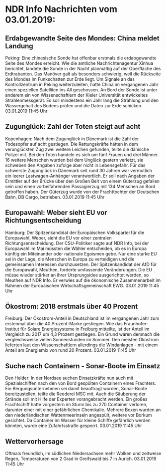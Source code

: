 # NDR Info Nachrichten vom 03.01.2019:


## Erdabgewandte Seite des Mondes: China meldet Landung
Peking: Eine chinesische Sonde hat offenbar erstmals die erdabgewandte Seite des Mondes erreicht. Wie die amtliche Nachrichtenagentur Xinhua berichtet, landete die Sonde in der Nacht planmäßig auf der Oberfläche des Erdtrabanten. Das Manöver galt als besonders schwierig, weil die Rückseite des Mondes im Funkschatten zur Erde liegt. Um Signale an das Kontrollzentrum in Peking weiterzuleiten, hatte China im vergangenen Jahr einen speziellen Satelliten ins All geschossen. An Bord der Sonde ist unter anderem ein von Wissenschaftlern der Kieler Universität entwickeltes Strahlenmessgerät. Es soll mindestens ein Jahr lang die Strahlung und den Wassergehalt des Bodens prüfen und die Daten zur Erde schicken. 03.01.2019 11:45 Uhr 

## Zugunglück: Zahl der Toten steigt auf acht
Kopenhagen: Nach dem Zugunglück in Dänemark ist die Zahl der Todesopfer auf acht gestiegen. Die Rettungskräfte hätten in dem verunglückten Zug zwei weitere Leichen gefunden, teilte die dänische Polizei mit. Bei den Toten handele es sich um fünf Frauen und drei Männer. 16 weitere Menschen wurden bei dem Unglück gestern verletzt, sie schweben den Angaben zufolge aber nicht in Lebensgefahr. Für das schwerste Zugunglück in Dänemark seit rund 30 Jahren war vermutlich ein leerer Lastwagen-Anhänger verantwortlich. Er soll nach Angaben der Ermittler auf der Brücke über den Großen Belt von einem Güterzug gefallen sein und einen vorbeifahrenden Passagierzug mit 134 Menschen an Bord getroffen haben. Der Güterzug wurde von der Frachttochter der Deutschen Bahn, DB Cargo, betrieben. 03.01.2019 11:45 Uhr 

## Europawahl: Weber sieht EU vor Richtungsentscheidung
Hamburg: Der Spitzenkandidat der Europäischen Volkspartei für die Europawahl, Weber, sieht die EU vor einer zentralen Richtungsentscheidung. Der CSU-Politiker sagte auf NDR Info, bei der Europawahl im Mai müssten die Wähler entscheiden, ob es in Europa künftig ein Miteinander oder nationale Egoismen gebe. Nur eine starke EU sei in der Lage, die Menschen in Europa zu verteidigen und die gemeinsamen Interessen durchzusetzen. Der Spitzenkandidat der AfD für die Europawahl, Meuthen, forderte umfassende Veränderungen. Die EU müsse wieder stärker an ihrer Ursprungsidee ausgerichtet werden, so Meuthen auf NDR Info. Er verwies auf die ökonomische Zusammenarbeit im Rahmen der Europäischen Wirtschaftsgemeinschaft EWG. 03.01.2019 11:45 Uhr 

## Ökostrom: 2018 erstmals über 40 Prozent
Freiburg: Der Ökostrom-Anteil in Deutschland ist im vergangenen Jahr zum erstenmal über die 40 Prozent-Marke gestiegen. Wie das Fraunhofer-Institut für Solare Energiesysteme in Freiburg mitteilte, ist der Anteil im Vergleich zu 2017 um 4,3 Prozent gestiegen. Ein Grund waren demnach die vergleichsweise vielen Sonnenstunden im Sommer. Den meisten Ökostrom lieferten laut den Wissenschaftlern allerdings die Windanlagen - mit einem Anteil am Energiemix von rund 20 Prozent. 03.01.2019 11:45 Uhr 

## Suche nach Containern - Sonar-Boote im Einsatz
Den Helder: In der Nordsee suchen Einsatzkräfte nun auch mit Spezialschiffen nach den von Bord gespülten Containern eines Frachters. Ein Bergungsunternehmen sei damit beauftragt worden, Sonar-Boote bereitzustellen, teilte die Reederei MSC mit. Auch die Säuberung der Strände soll mit Hilfe der Experten vorangebracht werden. Ein großes Frachtschiff hatte vorgestern im Sturm bis zu 270 Container verloren, darunter einer mit einer gefährlichen Chemikalie. Mehrere Boxen wurden an den niederländischen Wattenmeerinseln angespült, weitere vor Borkum gesichtet. Da Container im Wasser für kleine Schiffe gefährlich werden könnten, wurde eine Zufahrtsstraße gesperrt. 03.01.2019 11:45 Uhr 

## Wettervorhersage
Oftmals freundlich, im südlichen Niedersachsen mehr Wolken und zeitweise Regen, Temperaturen von 2 Grad in Greifswald bis 7 in Aurich. 03.01.2019 11:45 Uhr 
